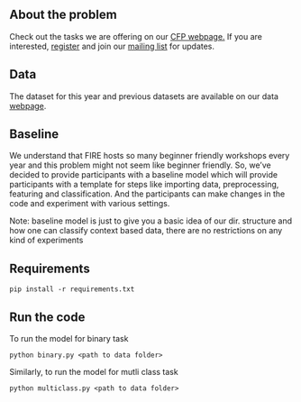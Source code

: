 
## About the problem
Check out the tasks we are offering on our [CFP webpage.]("https://hasocfire.github.io/hasoc/2022/call_for_participation.html") 
If you are interested, [register]("https://hasocfire.github.io/hasoc/2022/registration.html") and join our [mailing list]("https://groups.google.com/g/hasoc") for updates.

## Data
The dataset for this year and previous datasets are available on our data [webpage]("https://hasocfire.github.io/hasoc/2022/dataset.html").

## Baseline
We understand that FIRE hosts so many beginner friendly workshops every year and this problem might not seem like beginner friendly. So, we’ve decided to provide participants with a baseline model which will provide participants with a template for steps like importing data, preprocessing, featuring and classification. And the participants can make changes in the code and experiment with various settings. 

Note: baseline model is just to give you a basic idea of our dir. structure and how one can classify context based data, there are no restrictions on any kind of experiments

## Requirements
```
pip install -r requirements.txt
```


## Run the code
To run the model for binary task
```
python binary.py <path to data folder>
```

Similarly, to run the model for mutli class task
```
python multiclass.py <path to data folder>
```

